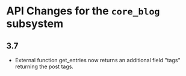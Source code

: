 # API Changes for the `core_blog` subsystem

## 3.7

- External function get_entries now returns an additional field "tags" returning the post tags.
